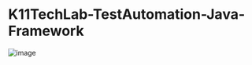# K11TechLab-TestAutomation-Java-Framework
![image](https://github.com/K11-Software-Solutions/K11TechLab-TestAutomation-Java-Framework/assets/20327780/f22b41b1-7b63-4da9-a7fb-c85771c79c6d)
